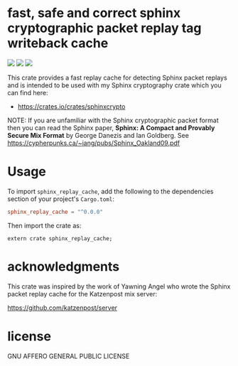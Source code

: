 # fast, safe and correct sphinx cryptographic packet replay tag writeback cache
[![](https://travis-ci.org/david415/sphinx_replay_cache.png?branch=master)](https://www.travis-ci.org/david415/sphinx_replay_cache) [![](https://img.shields.io/crates/v/sphinx_replay_cache.svg)](https://crates.io/crates/sphinx_replay_cache) [![](https://docs.rs/sphinx_replay_cache/badge.svg)](https://docs.rs/sphinx_replay_cache/)


This crate provides a fast replay cache for detecting Sphinx packet replays
and is intended to be used with my Sphinx cryptography crate which you can find here:

* https://crates.io/crates/sphinxcrypto


NOTE: If you are unfamiliar with the Sphinx cryptographic packet format then you can read the Sphinx paper,
**Sphinx: A Compact and Provably Secure Mix Format** by George Danezis and Ian Goldberg.
See https://cypherpunks.ca/~iang/pubs/Sphinx_Oakland09.pdf


# Usage

To import `sphinx_replay_cache`, add the following to the dependencies section of
your project's `Cargo.toml`:
```toml
sphinx_replay_cache = "^0.0.0"
```
Then import the crate as:
```rust,no_run
extern crate sphinx_replay_cache;
```


# acknowledgments

This crate was inspired by the work of Yawning Angel who wrote
the Sphinx packet replay cache for the Katzenpost mix server:

https://github.com/katzenpost/server


# license

GNU AFFERO GENERAL PUBLIC LICENSE
